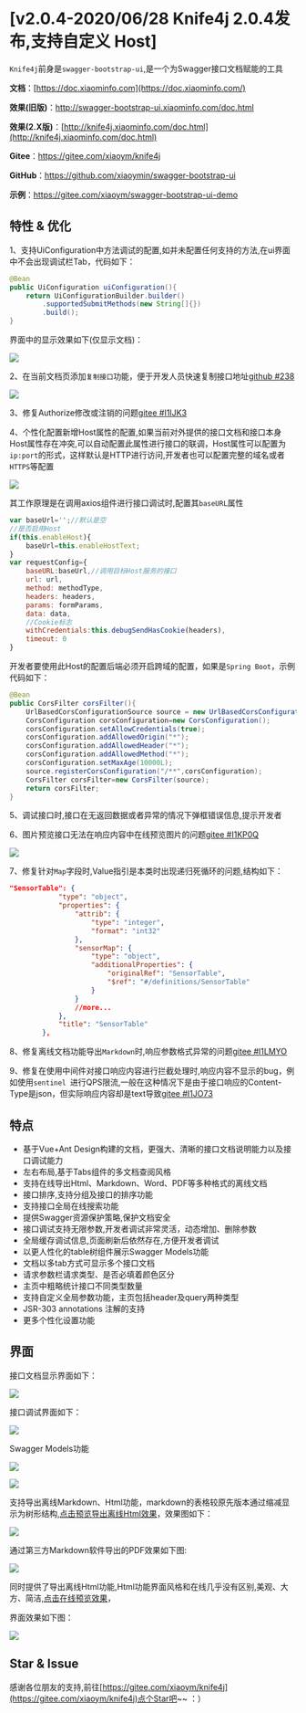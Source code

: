 # [v2.0.4-2020/06/28 Knife4j 2.0.4发布,支持自定义 Host]
`Knife4j`前身是`swagger-bootstrap-ui`,是一个为Swagger接口文档赋能的工具

**文档**：[https://doc.xiaominfo.com](https://doc.xiaominfo.com/)

**效果(旧版)**：http://swagger-bootstrap-ui.xiaominfo.com/doc.html

**效果(2.X版)**：[http://knife4j.xiaominfo.com/doc.html](http://knife4j.xiaominfo.com/doc.html)

**Gitee**：https://gitee.com/xiaoym/knife4j

**GitHub**：https://github.com/xiaoymin/swagger-bootstrap-ui

**示例**：https://gitee.com/xiaoym/swagger-bootstrap-ui-demo

## 特性 & 优化

1、支持UiConfiguration中方法调试的配置,如并未配置任何支持的方法,在ui界面中不会出现调试栏Tab，代码如下：

```java
@Bean
public UiConfiguration uiConfiguration(){
    return UiConfigurationBuilder.builder()
        .supportedSubmitMethods(new String[]{})
        .build();
}
```

界面中的显示效果如下(仅显示文档)：

![](/images/blog/knife4j2.0.4/debug-1.png)

2、在当前文档页添加`复制接口`功能，便于开发人员快速复制接口地址[github #238](https://github.com/xiaoymin/swagger-bootstrap-ui/issues/238)

![](/images/blog/knife4j2.0.4/copyUrl.png)

3、修复Authorize修改或注销的问题[gitee #I1IJK3](https://gitee.com/xiaoym/knife4j/issues/I1IJK3)

4、个性化配置新增Host属性的配置,如果当前对外提供的接口文档和接口本身Host属性存在冲突,可以自动配置此属性进行接口的联调，Host属性可以配置为`ip:port`的形式，这样默认是HTTP进行访问,开发者也可以配置完整的域名或者`HTTPS`等配置

![](/images/blog/knife4j2.0.4/HostSetting.png)

其工作原理是在调用axios组件进行接口调试时,配置其`baseURL`属性

```javascript
var baseUrl='';//默认是空
//是否启用Host
if(this.enableHost){
    baseUrl=this.enableHostText;
}
var requestConfig={
    baseURL:baseUrl,//调用目标Host服务的接口
    url: url,
    method: methodType,
    headers: headers,
    params: formParams,
    data: data,
    //Cookie标志
    withCredentials:this.debugSendHasCookie(headers),
    timeout: 0
}
```

开发者要使用此Host的配置后端必须开启跨域的配置，如果是`Spring Boot`，示例代码如下：

```java
@Bean
public CorsFilter corsFilter(){
    UrlBasedCorsConfigurationSource source = new UrlBasedCorsConfigurationSource();
    CorsConfiguration corsConfiguration=new CorsConfiguration();
    corsConfiguration.setAllowCredentials(true);
    corsConfiguration.addAllowedOrigin("*");
    corsConfiguration.addAllowedHeader("*");
    corsConfiguration.addAllowedMethod("*");
    corsConfiguration.setMaxAge(10000L);
    source.registerCorsConfiguration("/**",corsConfiguration);
    CorsFilter corsFilter=new CorsFilter(source);
    return corsFilter;
}
```

5、调试接口时,接口在无返回数据或者异常的情况下弹框错误信息,提示开发者

6、图片预览接口无法在响应内容中在线预览图片的问题[gitee #I1KP0Q](https://gitee.com/xiaoym/knife4j/issues/I1KP0Q)

![](/images/blog/knife4j2.0.4/image.png)

7、修复针对`Map`字段时,Value指引是本类时出现递归死循环的问题,结构如下：

```json
"SensorTable": {
            "type": "object",
            "properties": {
                "attrib": {
                    "type": "integer",
                    "format": "int32"
                },
                "sensorMap": {
                    "type": "object",
                    "additionalProperties": {
                        "originalRef": "SensorTable",
                        "$ref": "#/definitions/SensorTable"
                    }
                }
                //more...
            },
            "title": "SensorTable"
        },
```

8、修复离线文档功能导出`Markdown`时,响应参数格式异常的问题[gitee #I1LMYO](https://gitee.com/xiaoym/knife4j/issues/I1LMYO)

9、修复在使用中间件对接口响应内容进行拦截处理时,响应内容不显示的bug，例如使用`sentinel `进行QPS限流,一般在这种情况下是由于接口响应的Content-Type是json，但实际响应内容却是text导致[gitee #I1JO73](https://gitee.com/xiaoym/knife4j/issues/I1JO73)

## 特点

- 基于Vue+Ant Design构建的文档，更强大、清晰的接口文档说明能力以及接口调试能力
- 左右布局,基于Tabs组件的多文档查阅风格
- 支持在线导出Html、Markdown、Word、PDF等多种格式的离线文档
- 接口排序,支持分组及接口的排序功能
- 支持接口全局在线搜索功能
- 提供Swagger资源保护策略,保护文档安全
- 接口调试支持无限参数,开发者调试非常灵活，动态增加、删除参数
- 全局缓存调试信息,页面刷新后依然存在,方便开发者调试
- 以更人性化的table树组件展示Swagger Models功能
- 文档以多tab方式可显示多个接口文档
- 请求参数栏请求类型、是否必填着颜色区分
- 主页中粗略统计接口不同类型数量
- 支持自定义全局参数功能，主页包括header及query两种类型
- JSR-303 annotations 注解的支持
- 更多个性化设置功能

## 界面

接口文档显示界面如下：

![](/images/blog/knife4j2.0.2/1.png)

接口调试界面如下：

![](/images/blog/knife4j2.0.2/8.png)

Swagger Models功能

![](/images/blog/knife4j2.0.2/6.png)

![](/images/blog/knife4j2.0.2/7.png)

支持导出离线Markdown、Html功能，markdown的表格较原先版本通过缩减显示为树形结构,[点击预览导出离线Html效果](https://doc.xiaominfo.com/html/knife4j-export-html.html)，效果图如下：

![](/images/blog/knife4j2.0.2/3.png)

通过第三方Markdown软件导出的PDF效果如下图:

![](/images/blog/knife4j2.0.2/4.png)

同时提供了导出离线Html功能,Html功能界面风格和在线几乎没有区别,美观、大方、简洁,[点击在线预览效果](https://doc.xiaominfo.com/Knife4j-Offline-Html.html)，

界面效果如下图：

![](/images/blog/knife4j2.0.2/5.png)

## Star & Issue

感谢各位朋友的支持,前往[https://gitee.com/xiaoym/knife4j](https://gitee.com/xiaoym/knife4j)点个Star吧~~ ：）
